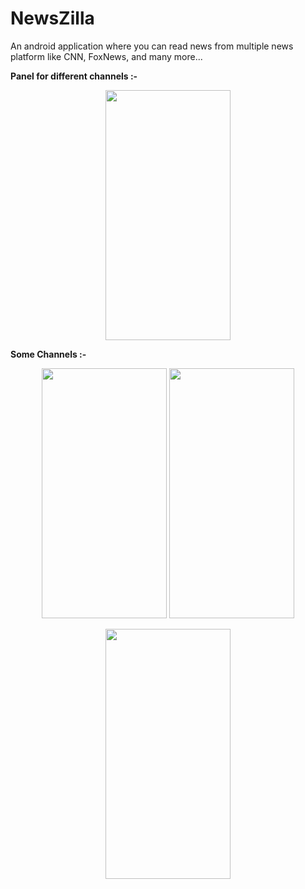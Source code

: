 # NewsZilla
An android application where you can read news from multiple news platform like CNN, FoxNews, and many more...
<p>
  <b>Panel for different channels :-</b>
</p>
<p align="center">
  <img src="https://github-production-user-asset-6210df.s3.amazonaws.com/98186477/280186492-13a8f61b-294f-4de5-a04d-e8f123948ede.jpg" width="200" height="400"   />
</p>
<p>
  <b>Some Channels :-</b>
</p>
<p align="center">
  <img src="https://github-production-user-asset-6210df.s3.amazonaws.com/98186477/280186652-718b45b9-a33e-49a6-a645-d088e80f93b1.jpg" width="200" height="400"   />
  <img src="https://github-production-user-asset-6210df.s3.amazonaws.com/98186477/280186744-7d174a35-3651-43a5-b13b-905e5ceca504.jpg" width="200" height="400"   />
</p>

<p align="center">
  <img src="https://github-production-user-asset-6210df.s3.amazonaws.com/98186477/280187207-6283a5de-c954-4dce-89b9-0aaa4cc9a516.jpg" width="200" height="400"   />
</p>
